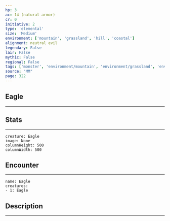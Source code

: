 ```yaml
---
hp: 3
ac: 14 (natural armor)
cr: 0
initiative: 2
type: 'elemental'    
size: 'Medium'
environment: ['mountain', 'grassland', 'hill', 'coastal']
alignment: neutral evil
legendary: False
lair: False
mythic: False
regional: False
tags: ['monster', 'environment/mountain', 'environment/grassland', 'environment/hill', 'environment/coastal']
source: "MM"
page: 322
---
```


## Eagle
---



## Stats
---

```statblock
creature: Eagle
image: None
columnHeight: 500
columnWidth: 500
```

## Encounter
---

```encounter-table
name: Eagle
creatures:
- 1: Eagle
```

## Description
---




